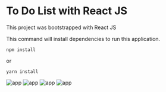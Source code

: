 # To Do List with React JS

This project was bootstrapped with React JS

This command will install dependencies to run this application.
```
npm install
```
or
```
yarn install
```

![app](https://media.discordapp.net/attachments/402985413079465985/871795783261888543/unknown.png?width=350&height=500)
![app](https://media.discordapp.net/attachments/402985413079465985/871808893347577916/unknown.png?width=350&height=500)
![app](https://media.discordapp.net/attachments/402985413079465985/871795668178575430/unknown.png?width=350&height=500)
![app](https://media.discordapp.net/attachments/402985413079465985/871795862735560704/unknown.png?width=350&height=500)
